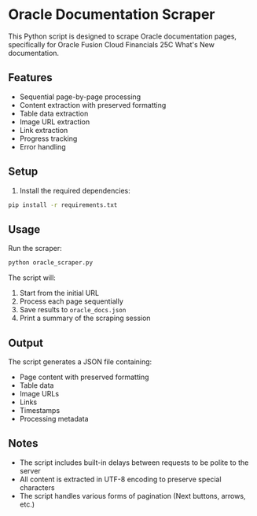 # Oracle Documentation Scraper

This Python script is designed to scrape Oracle documentation pages, specifically for Oracle Fusion Cloud Financials 25C What's New documentation.

## Features

- Sequential page-by-page processing
- Content extraction with preserved formatting
- Table data extraction
- Image URL extraction
- Link extraction
- Progress tracking
- Error handling

## Setup

1. Install the required dependencies:
```bash
pip install -r requirements.txt
```

## Usage

Run the scraper:
```bash
python oracle_scraper.py
```

The script will:
1. Start from the initial URL
2. Process each page sequentially
3. Save results to `oracle_docs.json`
4. Print a summary of the scraping session

## Output

The script generates a JSON file containing:
- Page content with preserved formatting
- Table data
- Image URLs
- Links
- Timestamps
- Processing metadata

## Notes

- The script includes built-in delays between requests to be polite to the server
- All content is extracted in UTF-8 encoding to preserve special characters
- The script handles various forms of pagination (Next buttons, arrows, etc.)
